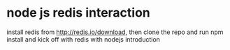 # node js redis interaction
install redis from http://redis.io/download, then clone the repo and run npm install and kick off with redis with nodejs introduction
